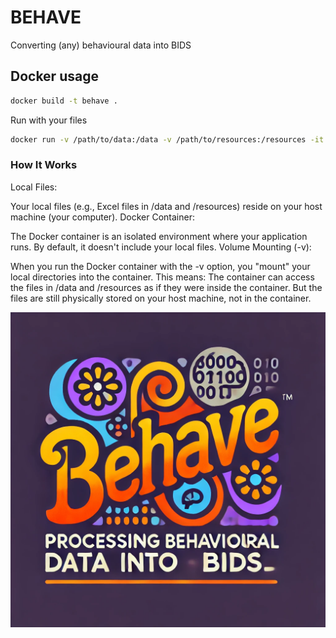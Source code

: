 # BEHAVE

Converting (any) behavioural data into BIDS

## Docker usage

```bash
docker build -t behave .
```

Run with your files

```bash
docker run -v /path/to/data:/data -v /path/to/resources:/resources -it behave
```

### How It Works
Local Files:

Your local files (e.g., Excel files in /data and /resources) reside on your host machine (your computer).
Docker Container:

The Docker container is an isolated environment where your application runs. By default, it doesn't include your local files.
Volume Mounting (-v):

When you run the Docker container with the -v option, you "mount" your local directories into the container. This means:
The container can access the files in /data and /resources as if they were inside the container.
But the files are still physically stored on your host machine, not in the container.

![Drag Racing](LOGO.png)
